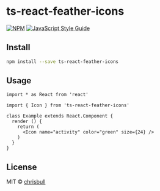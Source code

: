 # ts-react-feather-icons

>

[![NPM](https://img.shields.io/npm/v/ts-react-feather-icons.svg)](https://www.npmjs.com/package/ts-react-feather-icons) [![JavaScript Style Guide](https://img.shields.io/badge/code_style-standard-brightgreen.svg)](https://standardjs.com)

## Install

```bash
npm install --save ts-react-feather-icons
```

## Usage

```tsx
import * as React from 'react'

import { Icon } from 'ts-react-feather-icons'

class Example extends React.Component {
  render () {
    return (
      <Icon name="activity" color="green" size={24} />
    )
  }
}
```

## License

MIT © [chrisbull](https://github.com/chrisbull)
